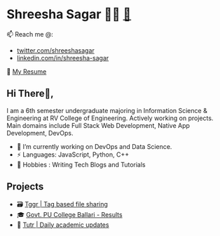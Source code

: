 # Shreesha Sagar 👨‍💻 [🔗](https://shreeshasagar.me)


📫 Reach me @:
- [twitter.com/shreeshasagar](https://twitter.com/shreeshasagar)
- [linkedin.com/in/shreesha-sagar](https://www.linkedin.com/in/shreesha-sagar)

📄 [My Resume](https://firebasestorage.googleapis.com/v0/b/tutr-b2b58.appspot.com/o/Shreesha%20Sagar%20-%20RVCE.pdf?alt=media&token=312ee7a8-249e-4a9e-bce0-607adab3a564)

## Hi There👋,

I am a 6th semester undergraduate majoring in Information Science & Engineering at RV College of Engineering. Actively working on projects. Main domains include Full Stack Web Development, Native App Development, DevOps.

- 🔭 I’m currently working on DevOps and Data Science.
- ⚡ Languages: JavaScript, Python, C++
- 💬 Hobbies : Writing Tech Blogs and Tutorials

## Projects

- 🗃 [Tggr | Tag based file sharing](https://tggr.netlify.app)
- 🎓 [Govt. PU College Ballari - Results](https://powerful-journey-50028.herokuapp.com/)
- 🏫 [Tutr | Daily academic updates](https://imgur.com/gallery/fUMn6pn)

